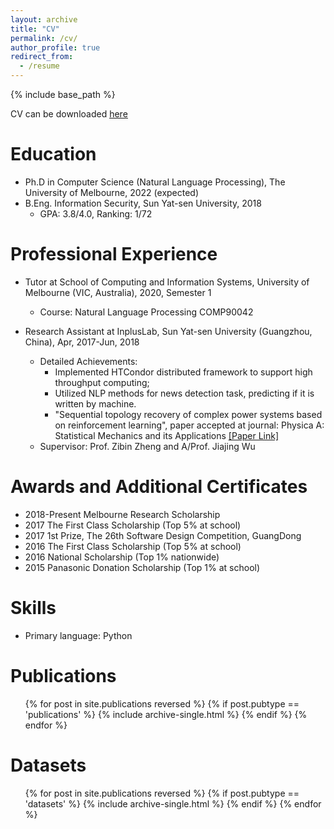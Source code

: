 ```yaml
---
layout: archive
title: "CV"
permalink: /cv/
author_profile: true
redirect_from:
  - /resume
---
```


{% include base_path %}

CV can be downloaded <a href="https://biaoyanf.github.io/files/cv/cv.pdf"><u>here</u></a>


Education
======
* Ph.D in Computer Science (Natural Language Processing), The University of Melbourne, 2022 (expected)
* B.Eng. Information Security, Sun Yat-sen University, 2018 
  * GPA: 3.8/4.0, Ranking: 1/72 


Professional Experience
======
* Tutor at School of Computing and Information Systems, University of Melbourne (VIC, Australia), 2020, Semester 1
  * Course: Natural Language Processing COMP90042 

* Research Assistant at InplusLab, Sun Yat-sen University (Guangzhou, China), Apr, 2017-Jun, 2018
  * Detailed Achievements: 
    * Implemented HTCondor distributed framework to support high throughput computing; 
    * Utilized NLP methods for news detection task, predicting if it is written by machine. 
    * "Sequential topology recovery of complex power systems based on reinforcement learning", paper accepted at journal: Physica A: Statistical Mechanics and its Applications <a href="https://www.sciencedirect.com/science/article/pii/S037843711931427X"><u>[Paper Link]</u></a>
  * Supervisor: Prof. Zibin Zheng and A/Prof. Jiajing Wu

<!-- * Tutor at School of Data and Computer Science, Sun Yat-sen University (Guangzhou, China), 2017, Semester 2
  * Course: Data structures and Algorithms -->

Awards and Additional Certificates
======
* 2018-Present Melbourne Research Scholarship
* 2017 The First Class Scholarship (Top 5% at school)
* 2017 1st Prize, The 26th Software Design Competition, GuangDong
* 2016 The First Class Scholarship (Top 5% at school)
* 2016 National Scholarship (Top 1% nationwide)
* 2015 Panasonic Donation Scholarship (Top 1% at school)
  

Skills
======
* Primary language: Python 

<!-- 
Languages
======
* English: Full Professional Proficiency
* Chinese: Native or Bilingual Proficiency -->




Publications
======
  <ul>{% for post in site.publications reversed %}
    {% if post.pubtype == 'publications' %}
        {% include archive-single.html %}
    {% endif %}
  {% endfor %}</ul>


Datasets
======
  <ul>{% for post in site.publications reversed %}
    {% if post.pubtype == 'datasets' %}
        {% include archive-single.html %}
    {% endif %}
  {% endfor %}</ul>


<!-- <ul>{% for post in site.publications reversed%}
  {% include archive-single-cv.html %}
{% endfor %}</ul> -->


<!-- Talks
======
  <ul>{% for post in site.talks %}
    {% include archive-single-talk-cv.html %}
  {% endfor %}</ul>
  
Teaching
======
  <ul>{% for post in site.teaching %}
    {% include archive-single-cv.html %}
  {% endfor %}</ul> --> 